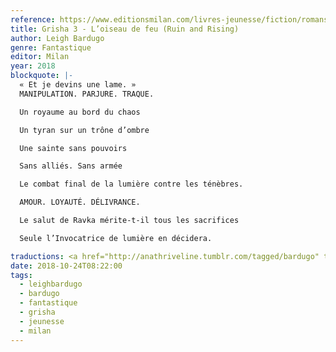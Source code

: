 ```yaml
---
reference: https://www.editionsmilan.com/livres-jeunesse/fiction/romans-ados/loiseau-de-feu
title: Grisha 3 - L’oiseau de feu (Ruin and Rising)
author: Leigh Bardugo
genre: Fantastique
editor: Milan
year: 2018
blockquote: |-
  « Et je devins une lame. »
  MANIPULATION. PARJURE. TRAQUE.

  Un royaume au bord du chaos

  Un tyran sur un trône d’ombre

  Une sainte sans pouvoirs

  Sans alliés. Sans armée

  Le combat final de la lumière contre les ténèbres.

  AMOUR. LOYAUTÉ. DÉLIVRANCE.

  Le salut de Ravka mérite-t-il tous les sacrifices

  Seule l’Invocatrice de lumière en décidera.

traductions: <a href="http://anathriveline.tumblr.com/tagged/bardugo" target="_blank">Leigh Bardugo</a>
date: 2018-10-24T08:22:00
tags:
  - leighbardugo
  - bardugo
  - fantastique
  - grisha
  - jeunesse
  - milan
---
```




